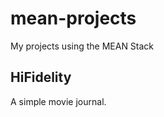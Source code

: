 mean-projects
=============

My projects using the MEAN Stack

HiFidelity
---
A simple movie journal.
